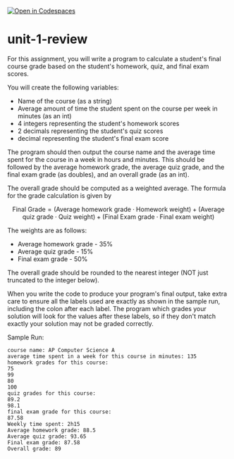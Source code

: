 [![Open in Codespaces](https://classroom.github.com/assets/launch-codespace-2972f46106e565e64193e422d61a12cf1da4916b45550586e14ef0a7c637dd04.svg)](https://classroom.github.com/open-in-codespaces?assignment_repo_id=15931225)
# unit-1-review

For this assignment, you will write a program to calculate a student's final course grade based on the student's homework, quiz, and final exam scores.

You will create the following variables:
* Name of the course (as a string)
* Average amount of time the student spent on the course per week in minutes (as an int)
* 4 integers representing the student's homework scores
* 2 decimals representing the student's quiz scores
* decimal representing the student's final exam score

The program should then output the course name and the average time spent for the course in a week in hours and minutes. This should be followed by the average homework grade, the average quiz grade, and the final exam grade (as doubles), and an overall grade (as an int).

The overall grade should be computed as a weighted average. The formula for the grade calculation is given by

$$ \text{Final Grade} = (\text{Average homework grade} \cdot \text{Homework weight}) + (\text{Average quiz grade} \cdot \text{Quiz weight}) + (\text{Final Exam grade} \cdot \text{Final exam weight}) $$

The weights are as follows:

* Average homework grade - 35%
* Average quiz grade - 15%
* Final exam grade - 50%

The overall grade should be rounded to the nearest integer (NOT just truncated to the integer below).

When you write the code to produce your program's final output, take extra care to ensure all the labels used are exactly as shown in the sample run, including the colon after each label. The program which grades your solution will look for the values after these labels, so if they don't match exactly your solution may not be graded correctly.

Sample Run:
```
course name: AP Computer Science A
average time spent in a week for this course in minutes: 135
homework grades for this course:
75
99
80
100
quiz grades for this course:
89.2
98.1
final exam grade for this course:
87.58
Weekly time spent: 2h15
Average homework grade: 88.5
Average quiz grade: 93.65
Final exam grade: 87.58
Overall grade: 89
```
